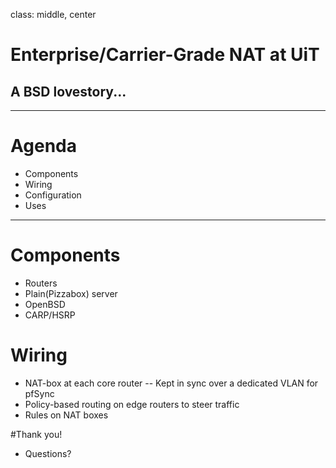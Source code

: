 class: middle, center
# Enterprise/Carrier-Grade NAT at UiT
## A BSD lovestory...

---

# Agenda
- Components
- Wiring
- Configuration
- Uses

---
# Components
- Routers
- Plain(Pizzabox) server
- OpenBSD
- CARP/HSRP

# Wiring
- NAT-box at each core router
-- Kept in sync over a dedicated VLAN for pfSync
- Policy-based routing on edge routers to steer traffic
- Rules on NAT boxes

#Thank you!
- Questions?

